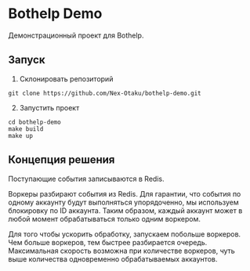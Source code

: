 # Bothelp Demo

Демонстрационный проект для Bothelp.

## Запуск

  1. Склонировать репозиторий
  ```
git clone https://github.com/Nex-Otaku/bothelp-demo.git
```
  2. Запустить проект
  ```
cd bothelp-demo
make build
make up
```

## Концепция решения

Поступающие события записываются в Redis.

Воркеры разбирают события из Redis. Для гарантии, что события по одному аккаунту будут выполняться упорядоченно,
мы используем блокировку по ID аккаунта. Таким образом, каждый аккаунт может в любой момент обрабатываться только одним воркером.

Для того чтобы ускорить обработку, запускаем побольше воркеров. Чем больше воркеров, тем быстрее разбирается очередь.
Максимальная скорость возможна при количестве воркеров, чуть выше количества одновременно обрабатываемых аккаунтов.
